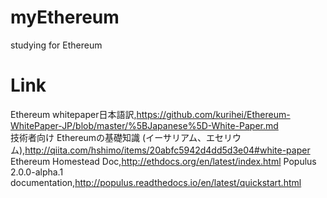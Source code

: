 # myEthereum
studying for Ethereum

# Link
Ethereum whitepaper日本語訳,https://github.com/kurihei/Ethereum-WhitePaper-JP/blob/master/%5BJapanese%5D-White-Paper.md  
技術者向け Ethereumの基礎知識 (イーサリアム、エセリウム),http://qiita.com/hshimo/items/20abfc5942d4dd5d3e04#white-paper  
Ethereum Homestead Doc,http://ethdocs.org/en/latest/index.html
Populus 2.0.0-alpha.1 documentation,http://populus.readthedocs.io/en/latest/quickstart.html  
